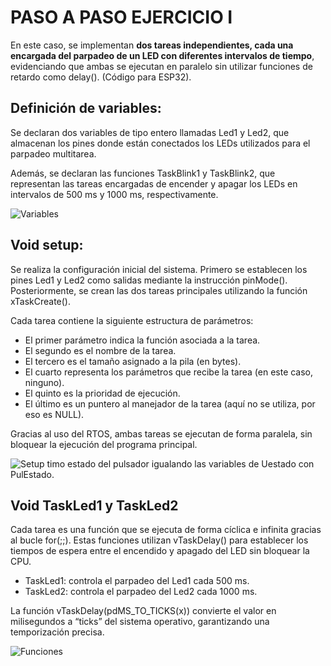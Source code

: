 # PASO A PASO EJERCICIO I

En este caso, se implementan **dos tareas independientes, cada una encargada del parpadeo de un LED con diferentes intervalos de tiempo**, evidenciando que ambas se ejecutan en paralelo sin utilizar funciones de retardo como delay(). (Código para ESP32).

## Definición de variables: 

Se declaran dos variables de tipo entero llamadas Led1 y Led2, que almacenan los pines donde están conectados los LEDs utilizados para el parpadeo multitarea.

Además, se declaran las funciones TaskBlink1 y TaskBlink2, que representan las tareas encargadas de encender y apagar los LEDs en intervalos de 500 ms y 1000 ms, respectivamente.

![Variables](https://github.com/johanerre/RetosMicro/blob/main/EJERCICIOS%204/PUNTO%201/IMÁGENES/Captura%20de%20pantalla%202025-09-29%20114710.png) 

## Void setup: 

Se realiza la configuración inicial del sistema. Primero se establecen los pines Led1 y Led2 como salidas mediante la instrucción pinMode(). Posteriormente, se crean las dos tareas principales utilizando la función xTaskCreate().

Cada tarea contiene la siguiente estructura de parámetros:

- El primer parámetro indica la función asociada a la tarea.
- El segundo es el nombre de la tarea.
- El tercero es el tamaño asignado a la pila (en bytes).
- El cuarto representa los parámetros que recibe la tarea (en este caso, ninguno).
- El quinto es la prioridad de ejecución.
- El último es un puntero al manejador de la tarea (aquí no se utiliza, por eso es NULL).

Gracias al uso del RTOS, ambas tareas se ejecutan de forma paralela, sin bloquear la ejecución del programa principal.

![Setup](https://github.com/johanerre/RetosMicro/blob/main/EJERCICIOS%204/PUNTO%201/IMÁGENES/Captura%20de%20pantalla%202025-09-29%20114730.png) 
timo estado del pulsador igualando las variables de Uestado con PulEstado. 

## Void TaskLed1 y TaskLed2
Cada tarea es una función que se ejecuta de forma cíclica e infinita gracias al bucle for(;;).
Estas funciones utilizan vTaskDelay() para establecer los tiempos de espera entre el encendido y apagado del LED sin bloquear la CPU.

- TaskLed1: controla el parpadeo del Led1 cada 500 ms.
- TaskLed2: controla el parpadeo del Led2 cada 1000 ms.

La función vTaskDelay(pdMS_TO_TICKS(x)) convierte el valor en milisegundos a “ticks” del sistema operativo, garantizando una temporización precisa.

![Funciones](https://github.com/johanerre/RetosMicro/blob/main/EJERCICIOS%204/PUNTO%201/IMÁGENES/Captura%20de%20pantalla%202025-09-29%20114748.png) 